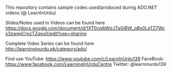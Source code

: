 This repository contains sample codes used/produced during ADO.NET videos (@ LearnInUrdu)

Slides/Notes used in Videos can be found here
https://docs.google.com/document/d/1XT0cplbWzJTaGiBW_pBs0LeTZ7Wcs3zwppCmzTZqsu0/edit?usp=sharing

Complete Video Series can be found here 
http://learninginurdu.pk/category/ado/

Find use 
YouTube: https://www.youtube.com/c/LearnInUrdu139
FaceBook: https://www.facebook.com/LearningInUrduCentre
Twitter: @learninurdu139


